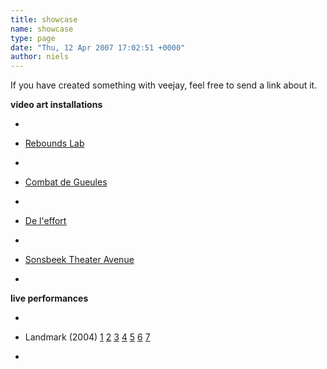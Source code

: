 ```yaml
---
title: showcase
name: showcase
type: page
date: "Thu, 12 Apr 2007 17:02:51 +0000"
author: niels
---
```

If you have created something with veejay, feel free to send a link about it.  

**video art installations**  


*     

*   [Rebounds Lab](http://veejay.sourceforge.net/middle-event-5dec.html)
*     

*   [Combat de Gueules](http://www.david-o.net/wordpress/2006/05/combat-de-gueules-groupe-ergot/)
*     

*   [De l'effort](http://www.david-o.net/wordpress/2004/12/de-leffort/)
*     

*   [Sonsbeek Theater Avenue](http://www.larsmaaktkunst.nl/index.php?option=com_content&task=view&id=14&Itemid=29)
*     

**live performances**  


*     

*   Landmark (2004) [1](http://www.piksel.no/piksel04/piksel_vidblog/saturday_06/veejay_perf_01.avi) [2](http://www.piksel.no/piksel04/piksel_vidblog/saturday_06/veejay_perf_02.avi) [3](http://www.piksel.no/piksel04/piksel_vidblog/saturday_06/hansa_veejaying.avi) [4](http://www.piksel.no/piksel04/piksel_vidblog/saturday_06/vj-ing.avi) [5](http://www.piksel.no/piksel04/piksel_vidblog/tuesday_02/veejay_1.avi) [6](http://www.piksel.no/piksel04/piksel_vidblog/tuesday_02/veejay_2.avi) [7](http://www.piksel.no/piksel04/piksel_vidblog/tuesday_02/veejay_3.avi)
*
